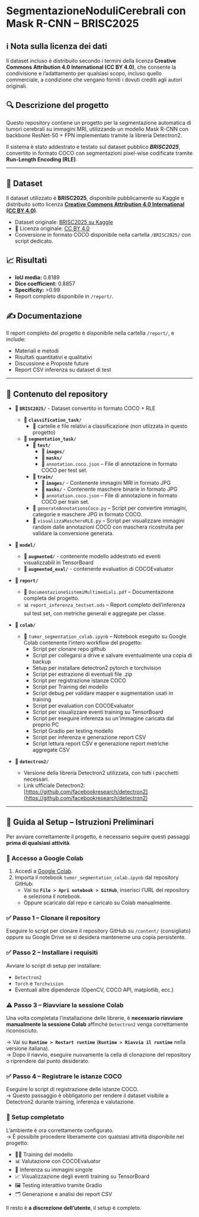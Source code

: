 # SegmentazioneNoduliCerebrali con Mask R-CNN – BRISC2025

## ℹ️ Nota sulla licenza dei dati
Il dataset incluso è distribuito secondo i termini della licenza **Creative Commons Attribution 4.0 International (CC BY 4.0)**, che consente la condivisione e l’adattamento per qualsiasi scopo, incluso quello commerciale, a condizione che vengano forniti i dovuti crediti agli autori originali.

## 🔍 Descrizione del progetto
Questo repository contiene un progetto per la segmentazione automatica di tumori cerebrali su immagini MRI, utilizzando un modello Mask R-CNN con backbone ResNet-50 + FPN implementato tramite la libreria Detectron2.

Il sistema è stato addestrato e testato sul dataset pubblico **_BRISC2025_**, convertito in formato COCO con segmentazioni pixel-wise codificate tramite **Run-Length Encoding (RLE)**.

---
## 📑 Dataset
Il dataset utilizzato è **BRISC2025**, disponibile pubblicamente su Kaggle e distribuito sotto licenza **[Creative Commons Attribution 4.0 International (CC BY 4.0)](https://creativecommons.org/licenses/by/4.0/)**.

- Dataset originale: [BRISC2025 su Kaggle](https://www.kaggle.com/datasets/briscdataset/brisc2025)
- 🔗 Licenza originale: [CC BY 4.0](https://creativecommons.org/licenses/by/4.0/)
- Conversione in formato COCO disponibile nella cartella `/BRISC2025/` con script dedicato.

## 📈 Risultati
- **IoU media:** 0.8189  
- **Dice coefficient:** 0.8857  
- **Specificity:** >0.99  
- Report completo disponibile in `/report/`.

## ✍️ Documentazione
Il report completo del progetto è disponibile nella cartella `/report/`, e include:  
- Materiali e metodi
- Risultati quantitativi e qualitativi
- Discussione e Proposte future
- Report CSV inferenza su dataset di test
---
## 📁 Contenuto del repository
- **📁 `BRISC2025/`**  - Dataset convertito in formato COCO + RLE
  - **📁 `classification_task/`**
    - 📄 cartelle e file relativi a classificazione (non utlizzata in questo progetto)
  - **📁 `segmentation_task/`**
    - **📁 `test/`**
      - **📁 `images/`**
      - **📁 `masks/`**
      - 📄 `annotation.coco.json` – File di annotazione in formato COCO per test set.  
    - **📁 `train/`**
      - **📁 `images/`** - Contenente immagini MRI in formato JPG
      - **📁 `masks/`** - Contenente maschere binarie in formato JPG
      - 📄 `annotation.coco.json` – File di annotazione in formato COCO per train set. 
    - 🐍 `generateAnnotationsCoco.py` – Script per convertire immagini, categorie e maschere JPG in formato COCO.  
    - 🐍 `visualizzaMaschereRLE.py` – Script per visualizzare immagini random dalle annotazioni COCO con maschera ricostruita per validare la conversione generata. 

- **📁 `model/`**
  - **📁 `augmented/`** - contenente modello addestrato ed eventi visualizzabili in TensorBoard
  - **📁 `augmented_eval/`**  - contenente evaluation di COCOEvaluator

- **📁 `report/`**  
  - 📄 `DocumentazioneSistemiMultimediali.pdf` – Documentazione completa del progetto.  
  - 📊 `report_inferenza_testset.ods` – Report completo dell’inferenza sul test set, con metriche generali e aggregate per classe.

- **📁 `colab/`**  
  - 📓 `tumor_segmentation_colab.ipynb` – Notebook eseguito su Google Colab contenente l’intero workflow del progetto:
    - Script per clonare repo github
    - Script per collegarsi a drive e salvare eventualmente una copia di backup
    - Setup per installare detectron2 pytorch e torchvision
    - Script per estrazione di eventuali file .zip
    - Script per registrazione istanze COCO
    - Script per Training del modello
    - Script debug per validare mapper e augmentation usati in training
    - Script per evaluation con COCOEvaluator
    - Script per visualizzare eventi training su TensorBoard
    - Script per eseguire inferenza su un'immagine caricata dal proprio PC
    - Script Gradio per testing modello
    - Script per inferenza e generazione report CSV
    - Script lettura report CSV e generazione report metriche aggregate CSV

- **📁 `detectron2/`**  
  - Versione della libreria Detectron2 utilizzata, con tutti i pacchetti necessari.  
  - Link ufficiale Detectron2: [https://github.com/facebookresearch/detectron2](https://github.com/facebookresearch/detectron2)


---
## 🚀 Guida al Setup – Istruzioni Preliminari

Per avviare correttamente il progetto, è necessario seguire questi passaggi **prima di qualsiasi attività**.



### 🔗 Accesso a Google Colab

1. Accedi a [Google Colab](https://colab.research.google.com/).
2. Importa il notebook `tumor_segmentation_colab.ipynb` dal repository GitHub:  
   - Vai su **`File > Apri notebook > GitHub`**, inserisci l’URL del repository e seleziona il notebook.  
   - Oppure scaricalo dal repo e caricalo su Colab manualmente.



### ✅ Passo 1 – Clonare il repository

Eseguire lo script per clonare il repository GitHub su `/content/` (consigliato) oppure su Google Drive se si desidera mantenerne una copia persistente.



### ✅ Passo 2 – Installare i requisiti

Avviare lo script di setup per installare:  
- `Detectron2`  
- `Torch` e `Torchvision`  
- Eventuali altre dipendenze (OpenCV, COCO API, matplotlib, ecc.)



### ⚠️ Passo 3 – Riavviare la sessione Colab

Una volta completata l’installazione delle librerie, è **necessario riavviare manualmente la sessione Colab** affinché `Detectron2` venga correttamente riconosciuto.

→ Vai su **`Runtime > Restart runtime`** (**`Runtime > Riavvia il runtime`** nella versione italiana).  
→ Dopo il riavvio, eseguire nuovamente la cella di clonazione del repository o riprendere dal punto desiderato.



### ✅ Passo 4 – Registrare le istanze COCO

Eseguire lo script di registrazione delle istanze COCO.  
→ Questo passaggio è obbligatorio per rendere il dataset visibile a Detectron2 durante training, inferenza e valutazione.



### 🎯 Setup completato

L’ambiente è ora correttamente configurato.  
→ È possibile procedere liberamente con qualsiasi attività disponibile nel progetto:  
- 🏋️‍♂️ Training del modello  
- 📊 Valutazione con COCOEvaluator  
- 🎯 Inferenza su immagini singole  
- 📈 Visualizzazione degli eventi training su TensorBoard  
- 🖼️ Testing interattivo tramite Gradio  
- 🗂️ Generazione e analisi dei report CSV  

Il resto è **a discrezione dell’utente**, il setup è completo.
